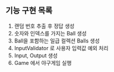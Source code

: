## 기능 구현 목록
1. 랜덤 번호 추출 후 정답 생성
2. 숫자와 인덱스를 가지는 Ball 생성
3. Ball을 포함하는 일급 컬렉션 Balls 생성
4. InputValidator 로 사용자 입력값 예외 처리
5. Input, Output 생성
6. Game 에서 야구게임 실행

